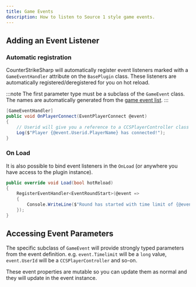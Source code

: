 ```yaml
---
title: Game Events
description: How to listen to Source 1 style game events.
---
```


## Adding an Event Listener

### Automatic registration

CounterStrikeSharp will automatically register event listeners marked with a `GameEventHandler` attribute on the `BasePlugin` class. These listeners are automatically registered/deregistered for you on hot reload.

:::note
The first parameter type must be a subclass of the `GameEvent` class. The names are automatically generated from the [game event list](https://cs2.poggu.me/dumped-data/game-events).
:::

```csharp
[GameEventHandler]
public void OnPlayerConnect(EventPlayerConnect @event)
{
    // Userid will give you a reference to a CCSPlayerController class
    Log($"Player {@event.Userid.PlayerName} has connected!");
}
```

### On Load

It is also possible to bind event listeners in the `OnLoad` (or anywhere you have access to the plugin instance).

```csharp
public override void Load(bool hotReload)
{
    RegisterEventHandler<EventRoundStart>(@event =>
    {
        Console.WriteLine($"Round has started with time limit of {@event.Timelimit}");
    });
}
```

## Accessing Event Parameters

The specific subclass of `GameEvent` will provide strongly typed parameters from the event definition. e.g. `event.Timelimit` will be a `long` value, `event.UserId` will be a `CCSPlayerController` and so-on.

These event properties are mutable so you can update them as normal and they will update in the event instance.
